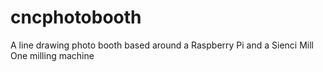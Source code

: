 # cncphotobooth
A line drawing photo booth based around a Raspberry Pi and a Sienci Mill One milling machine
